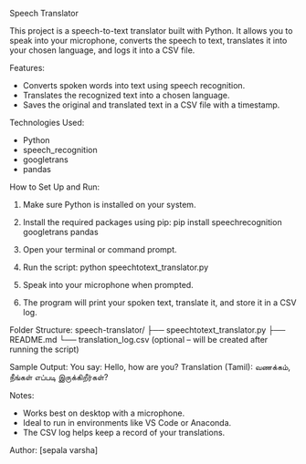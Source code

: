 Speech Translator

This project is a speech-to-text translator built with Python. It allows you to speak into your microphone, converts the speech to text, translates it into your chosen language, and logs it into a CSV file.

Features:
- Converts spoken words into text using speech recognition.
- Translates the recognized text into a chosen language.
- Saves the original and translated text in a CSV file with a timestamp.

Technologies Used:
- Python
- speech_recognition
- googletrans
- pandas

How to Set Up and Run:

1. Make sure Python is installed on your system.
2. Install the required packages using pip:
   pip install speechrecognition googletrans pandas

3. Open your terminal or command prompt.
4. Run the script:
   python speechtotext_translator.py

5. Speak into your microphone when prompted.
6. The program will print your spoken text, translate it, and store it in a CSV log.

Folder Structure:
speech-translator/
├── speechtotext_translator.py
├── README.md
└── translation_log.csv (optional – will be created after running the script)

Sample Output:
You say: Hello, how are you?
Translation (Tamil): வணக்கம், நீங்கள் எப்படி இருக்கிறீர்கள்?

Notes:
- Works best on desktop with a microphone.
- Ideal to run in environments like VS Code or Anaconda.
- The CSV log helps keep a record of your translations.

Author:
[sepala varsha]